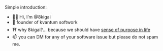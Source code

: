 Simple introduction:

- :technologist: Hi, I’m @8kigai
- :office: founder of kvantum softwork 
- :shinto_shrine: why 8kigai?... because we should have [sense of purpose in life](https://en.wikipedia.org/wiki/Ikigai)
- 📫 you can DM for any of your software issue but please do not spam me. 

<!---
8kigai/8kigai is a ✨ special ✨ repository because its `README.md` (this file) appears on your GitHub profile.
You can click the Preview link to take a look at your changes.
--->
